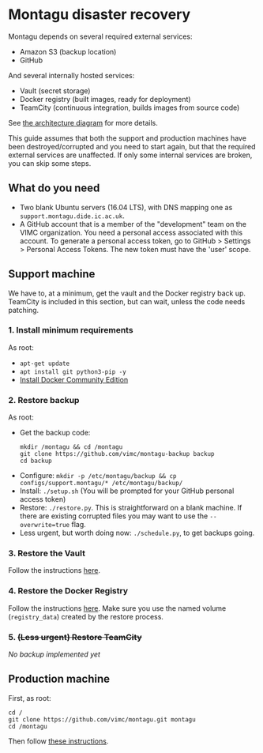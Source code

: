 # Montagu disaster recovery
Montagu depends on several required external services:

* Amazon S3 (backup location)
* GitHub

And several internally hosted services:

* Vault (secret storage)
* Docker registry (built images, ready for deployment)
* TeamCity (continuous integration, builds images from source code)

See [the architecture diagram](diagrams/VIMC%20Architecture.png) for more 
details.

This guide assumes that both the support and production machines have been
destroyed/corrupted and you need to start again, but that the required external
services are unaffected. If only some internal services are broken, you can
skip some steps.

## What do you need
* Two blank Ubuntu servers (16.04 LTS), with DNS mapping one as 
  `support.montagu.dide.ic.ac.uk`.
* A GitHub account that is a member of the "development" team on the VIMC 
  organization. You need a personal access associated with this account. To 
  generate a personal access token, go to GitHub > Settings > Personal Access 
  Tokens. The new token must have the 'user' scope.

## Support machine 
We have to, at a minimum, get the vault and the Docker registry back up. 
TeamCity is included in this section, but can wait, unless the code needs 
patching.

### 1. Install minimum requirements
As root:

* `apt-get update`
* `apt install git python3-pip -y`
* [Install Docker Community Edition](https://docs.docker.com/engine/installation/)

### 2. Restore backup
As root:


* Get the backup code:
  ```
  mkdir /montagu && cd /montagu
  git clone https://github.com/vimc/montagu-backup backup
  cd backup
  ```
* Configure: `mkdir -p /etc/montagu/backup && cp configs/support.montagu/* /etc/montagu/backup/`
* Install: `./setup.sh` (You will be prompted for your GitHub personal access
  token)
* Restore: `./restore.py`. This is straightforward on a blank machine. If there
  are existing corrupted files you may want to use the `--overwrite=true` flag.
* Less urgent, but worth doing now: `./schedule.py`, to get backups going.

### 3. Restore the Vault
Follow the instructions [here](https://github.com/vimc/montagu-vault/blob/master/README.md#restoring-the-vault-from-backup).

### 4. Restore the Docker Registry
Follow the instructions [here](https://github.com/vimc/montagu-ci#running-the-registry-on-the-ci-host).
Make sure you use the named volume (`registry_data`) created by the restore 
process.

### 5. ~~(Less urgent) Restore TeamCity~~
_No backup implemented yet_

## Production machine
First, as root:
```
cd /
git clone https://github.com/vimc/montagu.git montagu
cd /montagu
```

Then follow [these instructions](https://github.com/vimc/montagu/blob/master/README.md).

